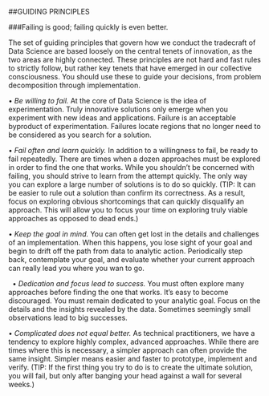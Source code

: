 ##GUIDING PRINCIPLES  
###Failing is good; failing quickly is even better.The set of guiding principles that govern how we conduct the tradecraft of Data Science are based loosely on the central tenets of innovation, as the two areas are highly connected. These principles are not hard and fast rules to strictly follow, but rather key tenets that have emerged in our collective consciousness. You should use these to guide your decisions, from problem decomposition through implementation.  
•	*Be willing to fail.* At the core of Data Science is the idea of experimentation. Truly innovative solutions only emerge when you experiment with new ideas and applications. Failure is an acceptable byproduct of experimentation. Failures locate regions that no longer need to be considered as you search for a solution. •	*Fail often and learn quickly.* In addition to a willingness to fail, be ready to fail repeatedly. There are times when a dozen approaches must be explored in order to find the one that works. While you shouldn’t be concerned with failing, you should strive to learn from the attempt quickly. The only way you can explore a large number of solutions is to do so quickly. (TIP: It can be easier to rule out a solution than confirm its correctness. As a result, focus on exploring obvious shortcomings that can quickly disqualify an approach. This will allow you to focus your time on exploring truly viable approaches as opposed to dead ends.)•	*Keep the goal in mind.* You can often get lost in the details and challenges of an implementation. When this happens, you lose sight of your goal and begin to drift off the path from data to analytic action. Periodically step back, contemplate your goal, and evaluate whether your current approach can really lead you where you wan to go.   
 •	*Dedication and focus lead to success.* You must often explore many approaches before finding the one that works. It’s easy to become discouraged. You must remain dedicated to your analytic goal. Focus on the details and the insights revealed by the data. Sometimes seemingly small observations lead to big successes.   
•	*Complicated does not equal better.* As technical practitioners, we have a tendency to explore highly complex, advanced approaches. While there are times where this is necessary, a simpler approach can often provide the same insight. Simpler means easier and faster to prototype, implement and verify. (TIP: If the first thing you try to do is to create the ultimate solution, you will fail, but only after banging your head against a wall for several weeks.)
